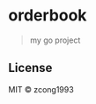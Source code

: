 # orderbook
<!--
[![Go Report Card](https://goreportcard.com/badge/github.com/zcong1993/orderbook)](https://goreportcard.com/report/github.com/zcong1993/orderbook)
[![Build Status](https://travis-ci.org/zcong1993/orderbook.svg?branch=master)](https://travis-ci.org/zcong1993/orderbook)
-->

> my go project

## License

MIT &copy; zcong1993
